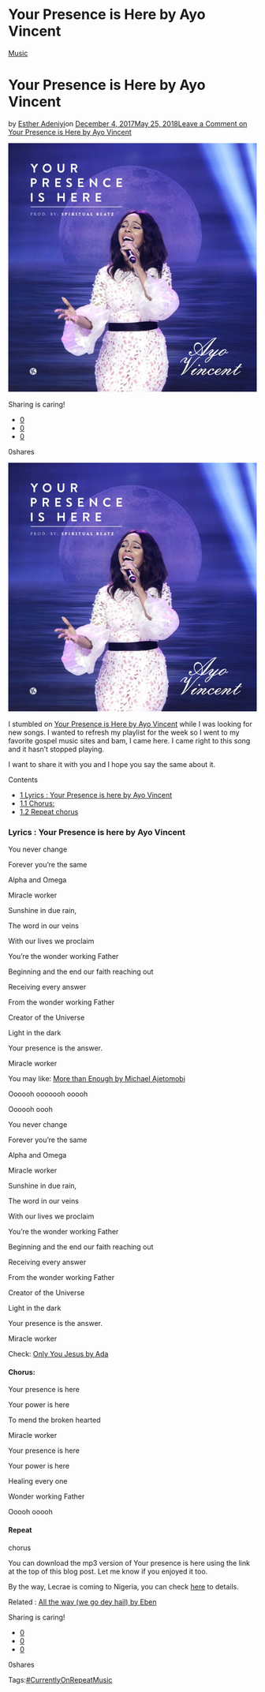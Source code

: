 # Your Presence is Here by Ayo Vincent

[Music](https://estheradeniyi.com/category/music/)
# Your Presence is Here by Ayo Vincent

by [Esther Adeniyi](https://estheradeniyi.com/author/esther-adeniyi/)on [December 4, 2017May 25, 2018](https://estheradeniyi.com/your-presence-is-here-by-ayo-vincen/)[Leave a Comment on Your Presence is Here by Ayo Vincent](https://estheradeniyi.com/your-presence-is-here-by-ayo-vincen/#respond)

![](images/Ayo-Vincent-E28093-Your-Presence-Is-Here-Picture-Artwork.jpg)

Sharing is caring!

- [0](https://www.facebook.com/sharer/sharer.php?u=https%3A%2F%2Festheradeniyi.com%2Fyour-presence-is-here-by-ayo-vincen%2F&amp;t=Your%20Presence%20is%20Here%20by%20Ayo%20Vincent)
- [0](https://twitter.com/intent/tweet?text=Your%20Presence%20is%20Here%20by%20Ayo%20Vincent&amp;url=https%3A%2F%2Festheradeniyi.com%2Fyour-presence-is-here-by-ayo-vincen%2F)
- [0](#)

0shares

[![](images/Ayo-Vincent-E28093-Your-Presence-Is-Here-Picture-Artwork.jpg)](images/Ayo-Vincent-E28093-Your-Presence-Is-Here-Picture-Artwork.jpg)

I stumbled on [Your Presence is Here by Ayo Vincent](http://xclusivegospel.com/2018/01/08/ayo-vincent-your-presence-is-here/) while I was looking for new songs. I wanted to refresh my playlist for the week so I went to my favorite gospel music sites and bam, I came here. I came right to this song and it hasn&#x2019;t stopped playing.

I want to share it with you and I hope you say the same about it.

Contents

- [1 Lyrics : Your Presence is here by Ayo Vincent](#Lyrics_Your_Presence_is_here_by_Ayo_Vincent)
- [1.1 Chorus:](#Chorus)
- [1.2 Repeat
chorus](#Repeat_chorus)

### Lyrics : Your Presence is here by Ayo Vincent

You never
 change

Forever
 you&#x2019;re the same

Alpha and
 Omega

Miracle
 worker

Sunshine in
 due rain,

The word in
 our veins

With our
 lives we proclaim

You&#x2019;re the
 wonder working Father

Beginning
 and the end our faith reaching out

Receiving
 every answer

From the
 wonder working Father

Creator of
 the Universe

Light in the
 dark

Your
 presence is the answer.

Miracle
 worker

You may like: [More than Enough by Michael Ajetomobi](https://www.estheradeniyi.com/more-than-enough-by-michael-ajetomobi)

Oooooh ooooooh
 ooooh

Oooooh oooh

You never
 change

Forever
 you&#x2019;re the same

Alpha and
 Omega

Miracle
 worker

Sunshine in
 due rain,

The word in
 our veins

With our
 lives we proclaim

You&#x2019;re the
 wonder working Father

Beginning
 and the end our faith reaching out

Receiving
 every answer

From the
 wonder working Father

Creator of
 the Universe

Light in the
 dark

Your
 presence is the answer.

Miracle
 worker

Check: [Only You Jesus by Ada](https://www.estheradeniyi.com/only-you-jesus-by-ada-lyrics-mp3)

#### Chorus:

Your
 presence is here

Your power
 is here

To mend the
 broken hearted

Miracle
 worker

Your
 presence is here

Your power
 is here

Healing
 every one

Wonder
 working Father

Ooooh ooooh

#### Repeat
 chorus

You can download the mp3 version of Your presence is here using the link at the top of this blog post. Let me know if you enjoyed it too.

By the way, Lecrae is coming to Nigeria, you can check [here](https://www.estheradeniyi.com/atwt-world-tour-lecrae-Nigeria) to details.

Related : [All the way (we go dey hail) by Eben](https://www.estheradeniyi.com/all-way-by-eben-lyrics-mp3-download)

Sharing is caring!

- [0](https://www.facebook.com/sharer/sharer.php?u=https%3A%2F%2Festheradeniyi.com%2Fyour-presence-is-here-by-ayo-vincen%2F&amp;t=Your%20Presence%20is%20Here%20by%20Ayo%20Vincent)
- [0](https://twitter.com/intent/tweet?text=Your%20Presence%20is%20Here%20by%20Ayo%20Vincent&amp;url=https%3A%2F%2Festheradeniyi.com%2Fyour-presence-is-here-by-ayo-vincen%2F)
- [0](#)

0shares

Tags:[#CurrentlyOnRepeat](https://estheradeniyi.com/tag/currentlyonrepeat/)[Music](https://estheradeniyi.com/tag/music/)